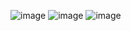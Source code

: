 ![image](https://github.com/qodeinvestments/qodeAdvisorsWebsite/assets/67407393/31bfbf6f-a8eb-40cc-8203-e6e35ff661e5)
![image](https://github.com/qodeinvestments/qodeAdvisorsWebsite/assets/67407393/916f2765-4682-4d8c-ab05-75d6de4feaa4)
![image](https://github.com/qodeinvestments/qodeAdvisorsWebsite/assets/67407393/29548ca6-f320-4664-b637-acce200501d8)




